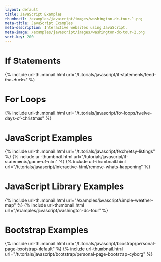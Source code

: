 ```yaml
---
layout: default
title: JavaScript Examples
thumbnail: /examples/javascript/images/washington-dc-tour-1.png
meta-title: JavaScript Examples
meta-description: Interactive websites using JavaScript.
meta-image: /examples/javascript/images/washington-dc-tour-2.png
sort-key: 200
---
```


# If Statements

{% include url-thumbnail.html url="/tutorials/javascript/if-statements/feed-the-ducks" %}

# For Loops

{% include url-thumbnail.html url="/tutorials/javascript/for-loops/twelve-days-of-christmas" %}

# JavaScript Examples

{% include url-thumbnail.html url="/tutorials/javascript/fetch/etsy-listings" %}
{% include url-thumbnail.html url="/tutorials/javascript/if-statements/game-of-nim" %}
{% include url-thumbnail.html url="/tutorials/javascript/interactive-html/remove-whats-happening" %}

# JavaScript Library Examples

{% include url-thumbnail.html url="/examples/javascript/simple-weather-map" %}
{% include url-thumbnail.html url="/examples/javascript/washington-dc-tour" %}

# Bootstrap Examples

{% include url-thumbnail.html url="/tutorials/javascript/boostrap/personal-page-bootstrap-default" %}
{% include url-thumbnail.html url="/tutorials/javascript/bootstrap/personal-page-bootstrap-cyborg" %}
